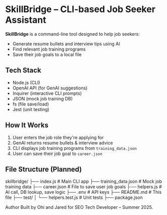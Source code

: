 # SkillBridge – CLI-based Job Seeker Assistant

**SkillBridge** is a command-line tool designed to help job seekers:
- Generate resume bullets and interview tips using AI
- Find relevant job training programs
- Save their job goals to a local file

## Tech Stack
- Node.js (CLI)
- OpenAI API (for GenAI suggestions)
- Inquirer (interactive CLI prompts)
- JSON (mock job training DB)
- fs (file save/load)
- Jest (unit testing)

## How It Works
1. User enters the job role they're applying for
2. GenAI returns resume bullets & interview advice
3. CLI displays job training programs from `training_data.json`
4. User can save their job goal to `career.json`

## File Structure (Planned)
skillbridge/
├── index.js # Main CLI app
├── training_data.json # Mock job training data
├── career.json # File to save user job goals
├── helpers.js # AI call, DB lookup, save logic
├── .env # API keys
├── README.md # This file
├── test/
│ └── helpers.test.js # Unit tests
├── package.json

Author
Built by Ohi and Jared for SEO Tech Developer – Summer 2025.
